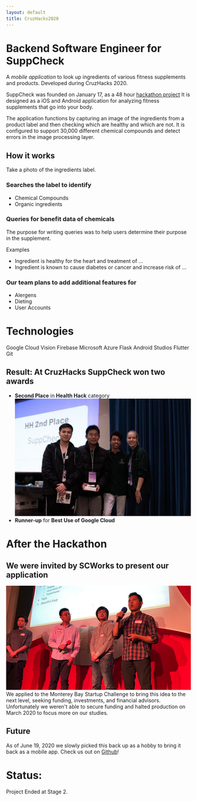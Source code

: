 ```yaml
---
layout: default
title: CruzHacks2020
---
```


# Backend Software Engineer for SuppCheck

A _mobile_ _application_ to look up ingredients of various fitness supplements and products. Developed during CruzHacks 2020.

SuppCheck was founded on January 17, as a 48 hour [hackathon project](https://devpost.com/software/suppcheck-pvgnz0)
It is designed as a iOS and Android application for analyzing fitness supplements that go into your body.

The application functions by capturing an image of the ingredients from a product label and then checking which are healthy and which are not. It is configured to support 30,000 different chemical compounds and detect errors in the image processing layer.

## How it works

Take a photo of the ingredients label.

### Searches the label to identify 
- Chemical Compounds
- Organic ingredients

### Queries for benefit data of chemicals

The purpose for writing queries was to help users determine their purpose in the supplement.

Examples
- Ingredient is healthy for the heart and treatment of ...
- Ingredient is known to cause diabetes or cancer and increase risk of ...

### Our team plans to add additional features for 
- Alergens
- Dieting
- User Accounts

# Technologies
Google Cloud Vision
Firebase
Microsoft Azure
Flask
Android Studios
Flutter
Git

## Result: At CruzHacks SuppCheck won two awards
- **Second Place** in **Health Hack** category
![](/assets/img/SuppCheck/CruzHacksWin.jpg)
- **Runner-up** for **Best Use of Google Cloud**

# After the Hackathon

## We were invited by SCWorks to present our application
![](/assets/img/SuppCheck/SCWorks.png)
We applied to the Monterey Bay Startup Challenge to bring this idea to the next level, seeking funding, investments, and financial advisors.
Unfortunately we weren't able to secure funding and halted production on March 2020 to focus more on our studies.

## Future
As of June 19, 2020 we slowly picked this back up as a hobby to bring it back as a mobile app.
Check us out on [Github](https://github.com/dref11/SuppCheck/)!

# Status:
Project Ended at Stage 2.
